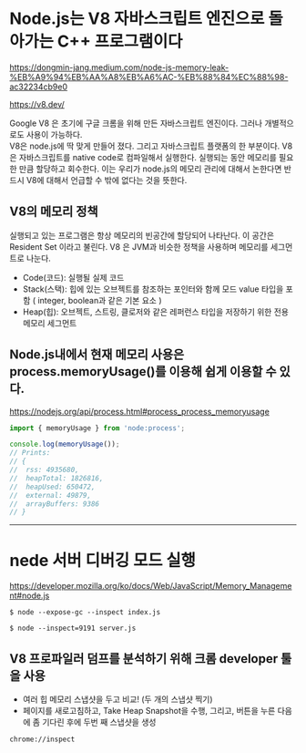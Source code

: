 # Node.js는 V8 자바스크립트 엔진으로 돌아가는 C++ 프로그램이다

https://dongmin-jang.medium.com/node-js-memory-leak-%EB%A9%94%EB%AA%A8%EB%A6%AC-%EB%88%84%EC%88%98-ac32234cb9e0

https://v8.dev/

Google V8 은 초기에 구글 크롬을 위해 만든 자바스크립트 엔진이다. 그러나 개별적으로도 사용이 가능하다.  
V8은 node.js에 딱 맞게 만들어 졌다. 그리고 자바스크립트 플랫폼의 한 부분이다. V8은 자바스크립트를 native code로 컴파일해서 실행한다. 실행되는 동안 메모리를 필요한 만큼 할당하고 회수한다. 이는 우리가 node.js의 메모리 관리에 대해서 논한다면 반드시 V8에 대해서 언급할 수 밖에 없다는 것을 뜻한다.

## V8의 메모리 정책

실행되고 있는 프로그램은 항상 메모리의 빈공간에 할당되어 나타난다. 이 공간은 Resident Set 이라고 불린다. V8 은 JVM과 비슷한 정책을 사용하며 메모리를 세그먼트로 나눈다.

- Code(코드): 실행될 실제 코드
- Stack(스택): 힙에 있는 오브젝트를 참조하는 포인터와 함께 모드 value 타입을 포함 ( integer, boolean과 같은 기본 요소 )
- Heap(힙): 오브젝트, 스트링, 클로저와 같은 레퍼런스 타입을 저장하기 위한 전용 메모리 세그먼트

## Node.js내에서 현재 메모리 사용은 process.memoryUsage()를 이용해 쉽게 이용할 수 있다.

https://nodejs.org/api/process.html#process_process_memoryusage

```javascript
import { memoryUsage } from 'node:process';

console.log(memoryUsage());
// Prints:
// {
//  rss: 4935680,
//  heapTotal: 1826816,
//  heapUsed: 650472,
//  external: 49879,
//  arrayBuffers: 9386
// }
```

---

# nede 서버 디버깅 모드 실행

https://developer.mozilla.org/ko/docs/Web/JavaScript/Memory_Management#node.js

```
$ node --expose-gc --inspect index.js
```

```
$ node --inspect=9191 server.js
```

## V8 프로파일러 덤프를 분석하기 위해 크롬 developer 툴을 사용

- 여러 힙 메모리 스냅샷을 두고 비교! (두 개의 스냅샷 찍기)
- 페이지를 새로고침하고, Take Heap Snapshot을 수행, 그리고, 버튼을 누른 다음에 좀 기다린 후에 두번 째 스냅샷을 생성

```
chrome://inspect
```
